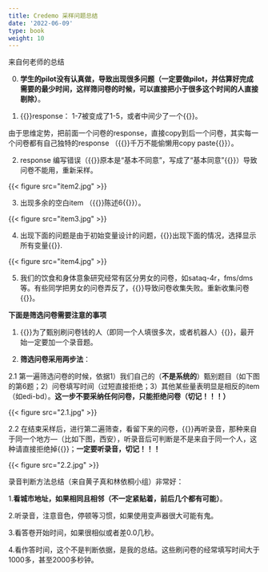 ```yaml
---
title: Credemo 采样问题总结
date: '2022-06-09'
type: book
weight: 10
---
```


来自何老师的总结

<!--more-->

0. **学生的pilot没有认真做，导致出现很多问题（一定要做pilot，并估算好完成需要的最少时间，这样筛问卷的时候，可以直接把小于很多这个时间的人直接剔除）**。

1. {{<hl>}}response： 1-7被变成了1-5，或者中间少了一个{{</hl>}}。

由于思维定势，把前面一个问卷的response，直接copy到后一个问卷，其实每一个问卷都有自己独特的response （{{<hl>}}千万不能偷懒用copy paste{{</hl>}}）。

2. response 编写错误（{{<hl>}}原本是“基本不同意”，写成了“基本同意”{{</hl>}}）导致问卷不能用，重新采样。

{{< figure src="item2.jpg" >}}

3. 出现多余的空白item （{{<hl>}}陈述6{{</hl>}}）。

{{< figure src="item3.jpg" >}}

4. 出现下面的问题是由于初始变量设计的问题，{{<hl>}}出现下面的情况，选择显示所有变量{{</hl>}}.

{{< figure src="item4.jpg" >}}

5. 我们的饮食和身体意象研究经常有区分男女的问卷，如sataq-4r，fms/dms等。有些同学把男女的问卷弄反了，{{<hl>}}导致问卷收集失败。重新收集问卷{{</hl>}}。

**下面是筛选问卷需要注意的事项**

1. {{<hl>}}为了甄别刷问卷钱的人（即同一个人填很多次，或者机器人）{{</hl>}}，最开始一定要加一个录音题。

2. **筛选问卷采用两步法**：

2.1 第一遍筛选问卷的时候，依据1）我们自己的（**不是系统的**）甄别题目（如下图的第6题；2）问卷填写时间（过短直接拒绝；3）其他某些量表明显是相反的item（如edi-bd）。**这一步不要采纳任何问卷，只能拒绝问卷（切记！！！）**

{{< figure src="2.1.jpg" >}}

2.2 在结束采样后，进行第二遍筛查，看留下来的问卷，{{<hl>}}再听录音，那种来自于同一个地方—（比如下图，西安），听录音后可判断是不是来自于同一个人，这种请直接拒绝掉{{</hl>}}；**一定要听录音，切记！！！**

{{< figure src="2.2.jpg" >}}

录音判断方法总结（来自黄子真和林依桐小组）非常好：

1.**看城市地址，如果相同且相邻（不一定紧贴着，前后几个都有可能）**。

2.听录音，注意音色，停顿等习惯，如果使用变声器很大可能有鬼。

3.看答卷开始时间，如果很相似或者差0.0几秒。

4.看作答时间，这个不是判断依据，是我的总结。这些刷问卷的经常填写时间大于1000多，甚至2000多秒钟。

